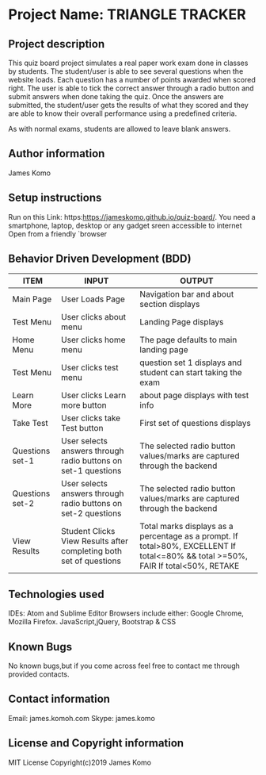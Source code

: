 # **Project Name: TRIANGLE TRACKER**

## **Project description**
This quiz board project simulates a real paper work exam done in classes by students. 
The student/user is able to see several questions when the website loads.
Each question has a number of points awarded when scored right. 
The user is able to tick the correct answer through a radio button and submit answers when done taking the quiz. Once the answers are submitted, the student/user gets the results of what they scored and they are able to know their overall performance using a predefined criteria. 

As with normal exams, students are allowed to leave blank answers.


## **Author information**

James Komo


## **Setup instructions**

Run on this Link: https:https://jameskomo.github.io/quiz-board/.
You need a smartphone, laptop, desktop or any gadget sreen accessible to internet
Open from a friendly `browser


## **Behavior Driven Development (BDD)**

| ITEM            	| INPUT                                                              	| OUTPUT                                                                                                                                                  	|
|-----------------	|--------------------------------------------------------------------	|---------------------------------------------------------------------------------------------------------------------------------------------------------	|
| Main Page       	| User Loads Page                                                    	| Navigation bar and about section displays                                                                                                               	|
| Test Menu       	| User clicks about menu                                             	| Landing Page displays                                                                                                                                   	|
| Home Menu       	| User clicks home menu                                              	| The page defaults to main landing page                                                                                                                  	|
| Test Menu       	| User clicks test menu                                              	| question set 1 displays and student can start taking the exam                                                                                           	|
| Learn More      	| User clicks Learn more button                                      	| about page displays with test info                                                                                                                      	|
| Take Test       	| User clicks take Test button                                       	| First set of questions displays                                                                                                                         	|
| Questions set-1 	| User selects answers through radio buttons on set-1 questions      	| The selected radio button values/marks are captured through the backend                                                                                 	|
| Questions set-2 	| User selects answers through radio buttons on set-2 questions      	| The selected radio button values/marks are captured through the backend                                                                                 	|
| View Results    	| Student Clicks View Results after completing both set of questions 	| Total marks displays as a percentage as a prompt.				  If total>80%, EXCELLENT        			   If total<=80% && total >=50%, FAIR    						 If total<50%, RETAKE        	|



## **Technologies used**

IDEs: Atom and Sublime Editor
Browsers include either: Google Chrome, Mozilla Firefox.
JavaScript,jQuery, Bootstrap & CSS


## **Known Bugs**

No known bugs,but if you come across feel free to contact me through provided contacts.


## **Contact information**

Email: james.komoh.com Skype: james.komo



## **License and Copyright information**

MIT License
Copyright(c)2019 James Komo
